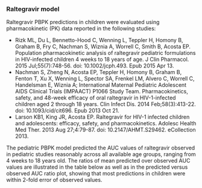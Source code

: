 ### Raltegravir model

Raltegravir PBPK predictions in children were evaluated using pharmacokinetic (PK) data reported in the following studies: 


- Rizk ML, Du L, Bennetto-Hood C, Wenning L, Teppler H, Homony B, Graham B, Fry C, Nachman S, Wiznia A, Worrell C, Smith B, Acosta EP. Population pharmacokinetic analysis of raltegravir pediatric formulations in HIV-infected children 4 weeks to 18 years of age. J Clin Pharmacol. 2015 Jul;55(7):748-56. doi: 10.1002/jcph.493. Epub 2015 Apr 13.
- Nachman S, Zheng N, Acosta EP, Teppler H, Homony B, Graham B, Fenton T, Xu X, Wenning L, Spector SA, Frenkel LM, Alvero C, Worrell C, Handelsman E, Wiznia A; International Maternal Pediatric Adolescent AIDS Clinical Trials (IMPAACT) P1066 Study Team. Pharmacokinetics, safety, and 48-week efficacy of oral raltegravir in HIV-1-infected children aged 2 through 18 years. Clin Infect Dis. 2014 Feb;58(3):413-22. doi: 10.1093/cid/cit696. Epub 2013 Oct 21.
- Larson KB1, King JR, Acosta EP. Raltegravir for HIV-1 infected children and adolescents: efficacy, safety, and pharmacokinetics. Adolesc Health Med Ther. 2013 Aug 27;4:79-87. doi: 10.2147/AHMT.S29462. eCollection 2013.


The pediatric PBPK model predicted the AUC values of raltegravir observed in pediatric studies reasonably across all available age groups, ranging from 4 weeks to 18 years old. The ratios of mean predicted over observed AUC values are illustrated in the table below as well as in the predicted versus observed AUC ratio plot, showing that most predictions in children were within 2-fold error of observed values. 

